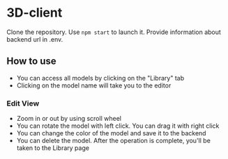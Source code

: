 # 3D-client

Clone the repository. Use `npm start` to launch it. Provide information about backend url in .env.

## How to use

- You can access all models by clicking on the "Library" tab
- Clicking on the model name will take you to the editor

### Edit View
- Zoom in or out by using scroll wheel
- You can rotate the model with left click. You can drag it with right click
- You can change the color of the model and save it to the backend
- You can delete the model. After the operation is complete, you'll be taken to the Library page

